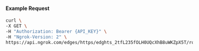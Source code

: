 <!-- Code generated for API Clients. DO NOT EDIT. -->

#### Example Request

```bash
curl \
-X GET \
-H "Authorization: Bearer {API_KEY}" \
-H "Ngrok-Version: 2" \
https://api.ngrok.com/edges/https/edghts_2tfL235fOLH0UQcXhB8uWKZpX5T/routes/edghtsrt_2tfL23WXmt0LVKeRlqDO3bZocw2/saml
```
